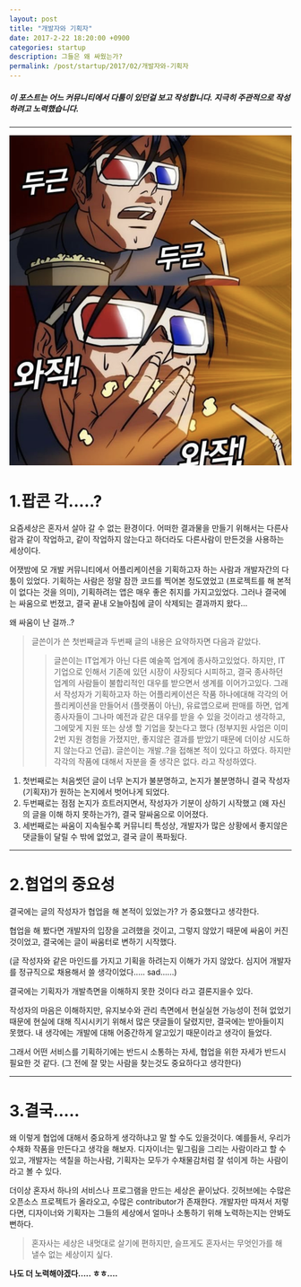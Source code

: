 ```yaml
---
layout: post
title: "개발자와 기획자"
date: 2017-2-22 18:20:00 +0900
categories: startup
description: 그들은 왜 싸웠는가?
permalink: /post/startup/2017/02/개발자와-기획자
---
```


##### 이 포스트는 어느 커뮤니티에서 다툼이 있던걸 보고 작성합니다. 지극히 주관적으로 작성하려고 노력했습니다.

***

![popcorn](/assets/17-02/popcorn.png)


1.팝콘 각.....?
=============

요즘세상은 혼자서 살아 갈 수 없는 환경이다. 어떠한 결과물을 만들기 위해서는 다른사람과 같이 작업하고, 같이 작업하지 않는다고 하더라도 다른사람이 만든것을 사용하는 세상이다.

어잿밤에 모 개발 커뮤니티에서 어플리케이션을 기획하고자 하는 사람과 개발자간의 다툼이 있었다. 기획하는 사람은 정말 잠깐 코드를 찍어본 정도였었고 (프로젝트를 해 본적이 없다는 것을 의미), 기획하려는 앱은 매우 좋은 취지를 가지고있었다. 그러나 결국에는 싸움으로 번졌고, 결국 끝내 오늘아침에 글이 삭제되는 결과까지 왔다...

왜 싸움이 난 걸까..?

>글쓴이가 쓴 첫번째글과 두번째 글의 내용은 요약하자면 다음과 같았다.
>>글쓴이는 IT업계가 아닌 다른 예술쪽 업계에 종사하고있었다. 하지만, IT기업으로 인해서 기존에 있던 시장이 사장되다 시피하고, 결국 종사하던 업계의 사람들이 불합리적인 대우를 받으면서 생계를 이어가고있다. 그래서 작성자가 기획하고자 하는 어플리케이션은 작품 하나에대해 각각의 어플리케이션을 만들어서 (플랫폼이 아닌), 유료앱으로써 판매를 하면, 업계 종사자들이 그나마 예전과 같은 대우를 받을 수 있을 것이라고 생각하고, 그에맞게 지원 또는 상생 할 기업을 찾는다고 했다 (정부지원 사업은 이미 2번 지원 경험을 가졌지만, 좋지않은 결과를 받았기 때문에 더이상 시도하지 않는다고 언급). 글쓴이는 개발..?을 접해본 적이 있다고 하였다. 하지만 각각의 작품에 대해서 자분을 줄 생각은 없다. 라고 작성하였다.


1. 첫번째로는 처음썻던 글이 너무 논지가 불분명하고, 논지가 불분명하니 결국 작성자 (기획자)가 원하는 논지에서 벗어나게 되었다.
2. 두번째로는 점점 논지가 흐트러지면서, 작성자가 기분이 상하기 시작했고 (왜 자신의 글을 이해 하지 못하는가?), 결국 말싸움으로 이어졌다.
3. 세번째로는 싸움이 지속될수록 커뮤니티 특성상, 개발자가 많은 상황에서 좋지않은 댓글들이 달릴 수 밖에 없었고, 결국 글이 폭파됬다.

***


2.협업의 중요성
=============

결국에는 글의 작성자가 협업을 해 본적이 있었는가? 가 중요했다고 생각한다.

협업을 해 봤다면 개발자의 입장을 고려했을 것이고, 그렇지 않았기 때문에 싸움이 커진것이었고, 결국에는 글이 싸움터로 변하기 시작했다.

(글 작성자와 같은 마인드를 가지고 기획을 하려는지 이해가 가지 않았다. 심지어 개발자를 정규직으로 채용해서 쓸 생각이었다..... sad......)

결국에는 기획자가 개발측면을 이해하지 못한 것이다 라고 결론지을수 있다.

작성자의 마음은 이해하지만, 유지보수와 관리 측면에서 현실실현 가능성이 전혀 없었기 때문에 현실에 대해 직시시키기 위해서 많은 댓글들이 달렸지만, 결국에는 받아들이지 못했다. 내 생각에는 개발에 대해 어중간하게 알고있기 때문이라고 생각이 들었다.

그래서 어떤 서비스를 기획하기에는 반드시 소통하는 자세, 협업을 위한 자세가 반드시 필요한 것 같다.
(그 전에 잘 맞는 사람을 찾는것도 중요하다고 생각한다)

***

3.결국.....
=============

왜 이렇게 협업에 대해서 중요하게 생각하냐고 말 할 수도 있을것이다. 예를들서, 우리가 수채화 작품을 만든다고 생각을 해보자. 디자이너는 밑그림을 그리는 사람이라고 할 수 있고, 개발자는 색칠을 하는사람, 기획자는 모두가 수채물감처럼 잘 섞이게 하는 사람이라고 볼 수 있다.

더이상 혼자서 하나의 서비스나 프로그램을 만드는 세상은 끝이났다. 깃허브에는 수많은 오픈소스 프로젝트가 올라오고, 수많은 contributor가 존재한다. 개발자만 따져서 저렇다면, 디자이너와 기획자는 그들의 세상에서 얼마나 소통하기 위해 노력하는지는 안봐도 뻔하다.

> 혼자사는 세상은 내멋대로 살기에 편하지만, 슬프게도 혼자서는 무엇인가를 해 낼수 없는 세상이지 싶다.

**나도 더 노력해야겠다..... ㅎㅎ....**
